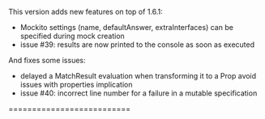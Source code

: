 This version adds new features on top of 1.6.1:

 * Mockito settings (name, defaultAnswer, extraInterfaces) can be specified during mock creation
 * issue #39: results are now printed to the console as soon as executed
 
And fixes some issues:

 * delayed a MatchResult evaluation when transforming it to a Prop avoid issues with properties implication
 * issue #40: incorrect line number for a failure in a mutable specification
 
 ==========================